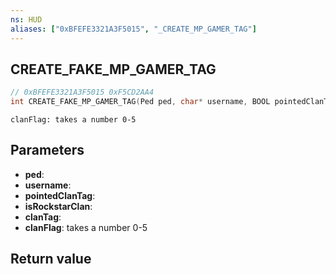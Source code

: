 ```yaml
---
ns: HUD
aliases: ["0xBFEFE3321A3F5015", "_CREATE_MP_GAMER_TAG"]
---
```

## CREATE_FAKE_MP_GAMER_TAG

```c
// 0xBFEFE3321A3F5015 0xF5CD2AA4
int CREATE_FAKE_MP_GAMER_TAG(Ped ped, char* username, BOOL pointedClanTag, BOOL isRockstarClan, char* clanTag, int clanFlag);
```

```
clanFlag: takes a number 0-5
```

## Parameters
* **ped**: 
* **username**: 
* **pointedClanTag**: 
* **isRockstarClan**: 
* **clanTag**: 
* **clanFlag**: takes a number 0-5

## Return value
